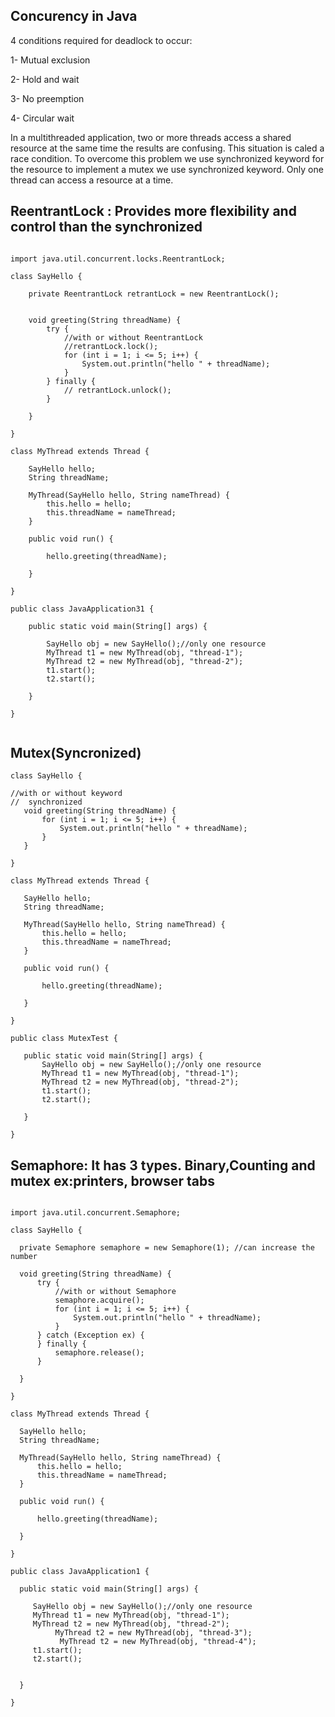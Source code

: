 ##  Concurency in Java

4 conditions required for deadlock to occur:

1- Mutual exclusion
    
2- Hold and wait 
    
3- No preemption
    
4- Circular wait

In a multithreaded application, two or more threads access a shared resource at the same time the results are confusing.
This situation is caled a race condition. To overcome this problem we use  synchronized  keyword for the resource
to implement a mutex we use synchronized  keyword. Only one thread can access a resource at a time.

## ReentrantLock : Provides more flexibility and control than the synchronized

```

import java.util.concurrent.locks.ReentrantLock;

class SayHello {

    private ReentrantLock retrantLock = new ReentrantLock();


    void greeting(String threadName) {
        try {
            //with or without ReentrantLock
            //retrantLock.lock();
            for (int i = 1; i <= 5; i++) {
                System.out.println("hello " + threadName);
            }
        } finally {
            // retrantLock.unlock();
        }

    }

}

class MyThread extends Thread {

    SayHello hello;
    String threadName;

    MyThread(SayHello hello, String nameThread) {
        this.hello = hello;
        this.threadName = nameThread;
    }

    public void run() {

        hello.greeting(threadName);

    }

}

public class JavaApplication31 {

    public static void main(String[] args) {

        SayHello obj = new SayHello();//only one resource
        MyThread t1 = new MyThread(obj, "thread-1");
        MyThread t2 = new MyThread(obj, "thread-2");
        t1.start();
        t2.start();

    }

}


```

## Mutex(Syncronized)

 ```
 class SayHello {

//with or without keyword
//  synchronized 
    void greeting(String threadName) {
        for (int i = 1; i <= 5; i++) {
            System.out.println("hello " + threadName);
        }
    }

}

class MyThread extends Thread {

    SayHello hello;
    String threadName;

    MyThread(SayHello hello, String nameThread) {
        this.hello = hello;
        this.threadName = nameThread;
    }

    public void run() {

        hello.greeting(threadName);

    }

}

public class MutexTest {

    public static void main(String[] args) {
        SayHello obj = new SayHello();//only one resource
        MyThread t1 = new MyThread(obj, "thread-1");
        MyThread t2 = new MyThread(obj, "thread-2");
        t1.start();
        t2.start();

    }

}
 
 ```
 
 
 ## Semaphore: It has 3 types. Binary,Counting and mutex ex:printers, browser tabs
 
  ```
  
import java.util.concurrent.Semaphore;

class SayHello {

    private Semaphore semaphore = new Semaphore(1); //can increase the number

    void greeting(String threadName) {
        try {
            //with or without Semaphore
            semaphore.acquire();
            for (int i = 1; i <= 5; i++) {
                System.out.println("hello " + threadName);
            }
        } catch (Exception ex) {
        } finally {
            semaphore.release();
        }

    }

}

class MyThread extends Thread {

    SayHello hello;
    String threadName;

    MyThread(SayHello hello, String nameThread) {
        this.hello = hello;
        this.threadName = nameThread;
    }

    public void run() {

        hello.greeting(threadName);

    }

}

public class JavaApplication1 {

    public static void main(String[] args) {

       SayHello obj = new SayHello();//only one resource
       MyThread t1 = new MyThread(obj, "thread-1");
       MyThread t2 = new MyThread(obj, "thread-2");
	     	MyThread t2 = new MyThread(obj, "thread-3");
		     MyThread t2 = new MyThread(obj, "thread-4");
       t1.start();
       t2.start();
		

    }

}
  
   ```
 
 
 
